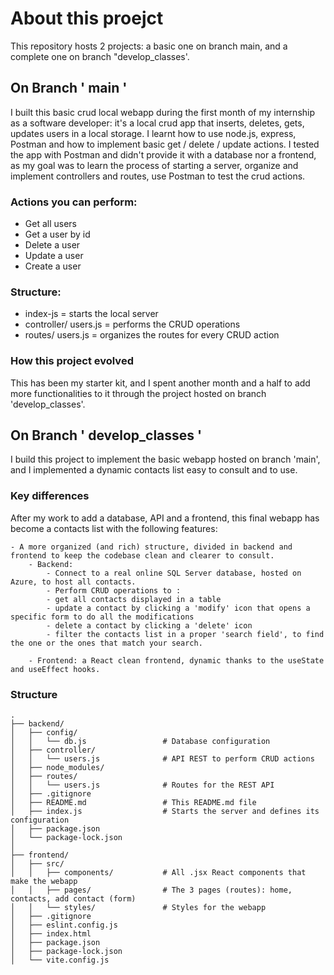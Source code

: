 # About this proejct

This repository hosts 2 projects: a basic one on branch main, and a complete one on branch "develop_classes'.


## On Branch ' main '

I built this basic crud local webapp during the first month of my internship as a software developer: it's a local crud app that inserts, deletes, gets, updates users in a local storage.
I learnt how to use node.js, express, Postman and how to implement basic get / delete / update actions.
I tested the app with Postman and didn't provide it with a database nor a frontend, as my goal was to learn the process of starting a server, organize and implement controllers and routes, use Postman to test the crud actions.


### Actions you can perform:

- Get all users
- Get a user by id 
- Delete a user 
- Update a user
- Create a user


### Structure:

- index-js = starts the local server
- controller/ users.js = performs the CRUD operations
- routes/ users.js = organizes the routes for every CRUD action


### How this project evolved

This has been my starter kit, and I spent another month and a half to add more functionalities to it through the project hosted on branch 'develop_classes'.



## On Branch ' develop_classes '

I build this project to implement the basic webapp hosted on branch 'main', and I implemented a dynamic contacts list easy to consult and to use.


### Key differences

After my work to add a database, API and a frontend, this final webapp has become a contacts list with the following features:

    - A more organized (and rich) structure, divided in backend and frontend to keep the codebase clean and clearer to consult.
        - Backend: 
            - Connect to a real online SQL Server database, hosted on Azure, to host all contacts.
            - Perform CRUD operations to :
            - get all contacts displayed in a table
            - update a contact by clicking a 'modify' icon that opens a specific form to do all the modifications
            - delete a contact by clicking a 'delete' icon
            - filter the contacts list in a proper 'search field', to find the one or the ones that match your search.

        - Frontend: a React clean frontend, dynamic thanks to the useState and useEffect hooks.


### Structure
```
.
├── backend/
│   ├── config/
│   │   └── db.js                 # Database configuration
│   ├── controller/
│   │   └── users.js              # API REST to perform CRUD actions
│   ├── node_modules/
│   ├── routes/
│   │   └── users.js              # Routes for the REST API
│   ├── .gitignore
│   ├── README.md                 # This README.md file
│   ├── index.js                  # Starts the server and defines its configuration
│   ├── package.json
│   └── package-lock.json
│
├── frontend/
│   ├── src/
│   │   ├── components/           # All .jsx React components that make the webapp
│   │   ├── pages/                # The 3 pages (routes): home, contacts, add contact (form)
│   │   └── styles/               # Styles for the webapp
│   ├── .gitignore
│   ├── eslint.config.js
│   ├── index.html
│   ├── package.json
│   ├── package-lock.json
│   └── vite.config.js
```
